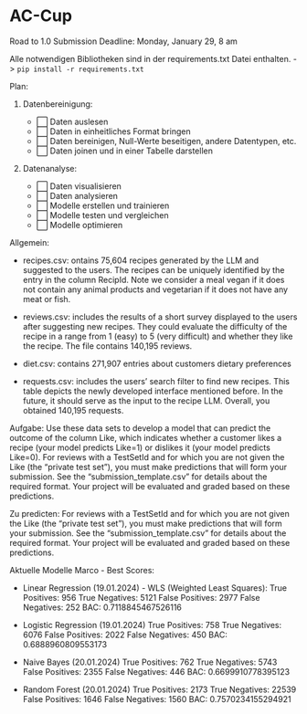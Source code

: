 # AC-Cup

Road to 1.0
Submission Deadline: Monday, January 29, 8 am

Alle notwendigen Bibliotheken sind in der requirements.txt Datei enthalten. -> `pip install -r requirements.txt`

Plan:
1. Datenbereinigung: 
    - ⬜️ Daten auslesen
    - ⬜️ Daten in einheitliches Format bringen
    - ⬜️ Daten bereinigen, Null-Werte beseitigen, andere Datentypen, etc.
    - ⬜️ Daten joinen und in einer Tabelle darstellen

2. Datenanalyse:
    - ⬜️ Daten visualisieren
    - ⬜️ Daten analysieren
    - ⬜️ Modelle erstellen und trainieren
    - ⬜️ Modelle testen und vergleichen
    - ⬜️ Modelle optimieren


Allgemein:
- recipes.csv: ontains 75,604 recipes generated by the LLM and suggested to the users. The recipes can be uniquely identified by the entry in the column RecipId. Note we consider a meal vegan if it does not contain any animal products and vegetarian if it
does not have any meat or fish.

- reviews.csv: includes the results of a short survey displayed to the users after suggesting new recipes. They could evaluate the difficulty of the recipe in a range from 1 (easy) to 5 (very difficult) and whether they like the recipe. The file contains 140,195 reviews.

- diet.csv: contains 271,907 entries about customers dietary preferences

- requests.csv: includes the users’ search filter to find new recipes. This table depicts the newly developed interface mentioned before. In the future, it should serve as the input to the recipe LLM. Overall, you obtained 140,195 requests.


Aufgabe:
Use these data sets to develop a model that can predict the outcome of the column Like, which
indicates whether a customer likes a recipe (your model predicts Like=1) or dislikes it (your model predicts
Like=0).
For reviews with a TestSetId and for which you are not given the Like (the “private test set”), you must make
predictions that will form your submission. See the “submission_template.csv” for details about the required
format. Your project will be evaluated and graded based on these predictions.

Zu predicten:
For reviews with a TestSetId and for which you are not given the Like (the “private test set”), you must make
predictions that will form your submission. See the “submission_template.csv” for details about the required
format. Your project will be evaluated and graded based on these predictions.



Aktuelle Modelle Marco - Best Scores:
- Linear Regression (19.01.2024) - WLS (Weighted Least Squares):
True Positives:  956
True Negatives:  5121
False Positives:  2977
False Negatives:  252
BAC:  0.7118845467526116

- Logistic Regression (19.01.2024)
True Positives:  758
True Negatives:  6076
False Positives:  2022
False Negatives:  450
BAC:  0.6888960809553173

- Naive Bayes (20.01.2024)
True Positives:  762
True Negatives:  5743
False Positives:  2355
False Negatives:  446
BAC:  0.6699910778395123

- Random Forest (20.01.2024)
True Positives:  2173
True Negatives:  22539
False Positives:  1646
False Negatives:  1560
BAC:  0.7570234155294921